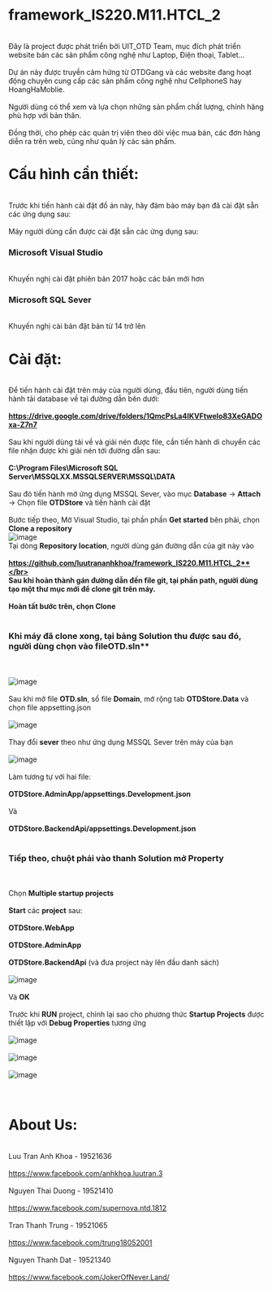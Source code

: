 # framework_IS220.M11.HTCL_2
<br>Đây là project được phát triển bởi UIT_OTD Team, mục đích phát triển website  bán các sản phẩm công nghệ như Laptop, Điện thoại, Tablet...</br>
<br>Dự án này được truyền cảm hứng từ OTDGang và các website đang hoạt động chuyên cung cấp các sản phẩm công nghệ như CellphoneS hay HoangHaMoblie.</br>
<br> Người dùng có thể xem và lựa chọn những sản phẩm chất lượng, chính hãng phù hợp với bản thân. </br>
<br>Đồng thời, cho phép các quản trị viên theo dõi việc mua bán, các đơn hàng diễn ra trên web, cũng như quản lý các sản phẩm.<br>

# Cấu hình cần thiết:
<br> Trước khi tiến hành cài đặt đồ án này, hãy đảm bảo máy bạn đã cài đặt sẵn các ứng dụng sau: <br>
<br> Máy người dùng cần được cài đặt sẵn các ứng dụng sau: 
<h3> Microsoft Visual Studio </h3>
<br> Khuyến nghị cài đặt phiên bản 2017 hoặc các bản mới hơn </br>
<h3> Microsoft SQL Sever </h3>
<br> Khuyến nghị cài bản đặt bản từ 14 trở lên </br> 

# Cài đặt: 
<br> Để tiến hành cài đặt trên máy của người dùng, đầu tiên, người dùng tiến hành tải database về tại đường dẫn bên dưới:</br>
<br> **https://drive.google.com/drive/folders/1QmcPsLa4IKVFtwelo83XeGADOxa-Z7n7** </br>
<br> Sau khi người dùng tải về và giải nén được file, cần tiến hành di chuyển các file nhận được khi giải nén tới đường dẫn sau:</br>
<br> **C:\Program Files\Microsoft SQL Server\MSSQLXX.MSSQLSERVER\MSSQL\DATA** </br>
<br> Sau đó tiến hành mở ứng dụng MSSQL Sever, vào mục **Database** -> **Attach** -> Chọn file **OTDStore** và  tiến hành cài đặt</br>
<br> Bước tiếp theo, Mở Visual Studio, tại phần phần **Get started** bên phải, chọn  **Clone a repository** </br>
![image](https://user-images.githubusercontent.com/96718467/147855558-3a16c453-bd18-461d-96a4-242e8540ca3d.png)
<br> Tại dòng **Repository location**, người dùng gán đường dẫn của git này vào</br>
<br> **https://github.com/luutrananhkhoa/framework_IS220.M11.HTCL_2**</br>
<br> Sau khi hoàn thành gán đường dẫn đến file git, tại phần path, người dùng tạo một thư mục mới để clone git trên máy.</br>
<br> Hoàn tất bước trên, chọn **Clone**</br>
<br> <h3> Khi máy đã clone xong, tại bảng **Solution** thu được sau đó, người dùng chọn vào file**OTD.sln**</h3></br>
<br>![image](https://user-images.githubusercontent.com/96718467/147855737-b28da396-077b-4f19-bd0f-1050173347a9.png) </br>
<br> Sau khi mở file **OTD.sln**, sổ file **Domain**, mở rộng tab **OTDStore.Data** và chọn file appsetting.json</br>
<br>![image](https://user-images.githubusercontent.com/96718467/147855813-6f5f147e-c16a-4232-88d9-c4659a3ffb36.png) </br>
<br>Thay đổi **sever** theo như ứng dụng MSSQL Sever trên máy của bạn </br>
<br>![image](https://user-images.githubusercontent.com/96718467/147855866-320981bc-14db-487b-81e6-cdd8484f1482.png) </br>
<br> Làm tương tự với hai file: </br>
<br> **OTDStore.AdminApp/appsettings.Development.json**</br>
<br> Và</br>
<br> **OTDStore.BackendApi/appsettings.Development.json**</br>
<br> <h3>Tiếp theo, chuột phải vào thanh **Solution** mở **Property** </h3> </br>
<br> Chọn **Multiple startup projects**</br>
<br> **Start** các **project** sau: </br>
<br> **OTDStore.WebApp</br>
<br> OTDStore.AdminApp</br>
<br> OTDStore.BackendApi** (và đưa project này lên đầu danh sách)</br>
<br>![image](https://user-images.githubusercontent.com/96718467/147856049-07507cba-8965-42ea-bbd0-62bf73c6c0cc.png) </br>
<br> Và **OK**</br>
<br> Trước khi **RUN** project, chỉnh lại sao cho phương thức **Startup Projects** được thiết lập với **Debug Properties** tương ứng  </br>
<br>![image](https://user-images.githubusercontent.com/96718467/147856153-90577978-2a6d-480b-9976-7240e95d75d3.png) </br>
<br>![image](https://user-images.githubusercontent.com/96718467/147856166-10f84e29-c4d5-4835-adec-f87d8c144a65.png) </br>
<br>![image](https://user-images.githubusercontent.com/96718467/147856170-5a57c4ce-e66a-4587-85af-6fbd28a52907.png) </br>
<br> </br>


# About Us:
<br>Luu Tran Anh Khoa - 19521636</br>
<br>https://www.facebook.com/anhkhoa.luutran.3</br>
<br>Nguyen Thai Duong - 19521410</br>
<br>https://www.facebook.com/supernova.ntd.1812</br>
<br>Tran Thanh Trung - 19521065</br>
<br>https://www.facebook.com/trung18052001</br>
<br>Nguyen Thanh Dat - 19521340</br>
<br>https://www.facebook.com/JokerOfNever.Land/<br>
